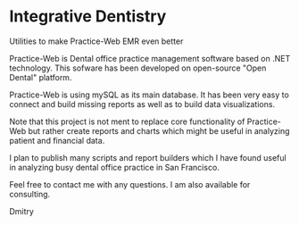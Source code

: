 Integrative Dentistry
====================

Utilities to make Practice-Web EMR even better

Practice-Web is Dental office practice management software based on .NET technology. This sofware has been developed on open-source "Open Dental" platform.

Practice-Web is using mySQL as its main database. It has been very easy to connect and build missing reports as well as to build data visualizations.

Note that this project is not ment to replace core functionality of Practice-Web but rather create reports and charts which might be useful in analyzing patient and financial data.

I plan to publish many scripts and report builders which I have found useful in analyzing busy dental office practice in San Francisco.

Feel free to contact me with any questions. I am also available for consulting.

Dmitry
